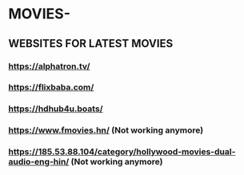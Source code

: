 # MOVIES-
## WEBSITES FOR LATEST MOVIES

### https://alphatron.tv/
### https://flixbaba.com/
### https://hdhub4u.boats/
### https://www.fmovies.hn/ (Not working anymore)
### https://185.53.88.104/category/hollywood-movies-dual-audio-eng-hin/  (Not working anymore)
